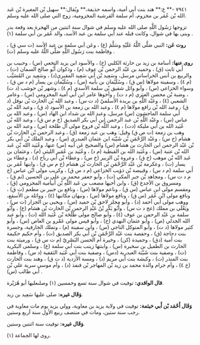 ٧٩٤١ -** ع:** هند بنت أبي أمية، واسمه حذيفة،** ويُقال:** سهيل بْن المغيرة بْن عَبد الله بْن عُمَر بن مخزوم، أم سلمة القرشية المخزومية، زوج الني صلى الله عليه وسلم.

تزوجها رَسُول اللَّهِ صلى الله عليه وسلم في شوال سنة اثنتين من الهجرة بعد وقعة بدر وبنى بها في شوال، وكانت قبله عند أبي سلمة بن عبد الأسد، والد عُمَر بن أَبي سلمة (١) .

**روت عَن:** النبي صَلَّى اللَّهُ عَلَيْهِ وسَلَّمَ (ع) ، وعَن أبي سلمة بن عبد الأسد (ت سي ق) ، وفاطمة بنت رَسُول اللَّهِ صَلَّى اللَّهُ عليه وسلم (ت) .

**روى عنها:** أسامة بن زيد بن حارثة الكلبي (خ) ، والأسود ابن يزيد النخعي (س) ، وحبيب بن أَبي ثابت (ق) ، وحميد بن عَبْد الرحمن بْن عوف (م) ، وذكوان أَبُو صالح السمان (ت) ، والربيع بن أنس الخراساني مرسل، وسَعِيد بْن أَبي سَعِيد المقبري(د) ، وسَعِيد بن المُسَيَّب (م ٤) ، وسفينة مولاها (س ق) ، وسُلَيْمان بن بأبيه (س) ، وسُلَيْمان بن يسار (م د س ق) ، وسواء الخزاعي (س) ، وأبو وائل شقيق بْن سلمة الأسدي (م ٤) ، وشهر بْن حوشب (د ت) ، وضبة بْن محصن العنزي (م د ت) ، وأخوها عامر ابن أَبي أمية المخزومي (س) ، وعامر الشعبي (٤) ، وعَبْد اللَّهِ بن بريدة الأَسلميّ (د ت س) ، وعبد الله بْن الحارث بْن نوفل (د ق) ، وعبد الله بْن رافع مولاها (م ٤) ، وعبد الله بن زمعة بن الأسود (د ق) ، وعبد الله بْن أَبي سلمة الماجشون (س) مرسل، وعبد الله بن شداد ابن الهاد (س) ، وعبد الله بن عباس (س) ، وعَبْد اللَّهِ بْن عبد الرحمن ابن أَبي بكر الصديق (خ م س ق) ، وعبد الله بْن عُبَيد الله بن أَبي مليكة (دت) ، وعبد اللَّه بْن فروخ مولى آل طلحة (س) ، وعبد الله بن وهب بن زمعة (ت ص ق) وقيل: وهب بن عبد زمعة (ق) ، وعبد الرحمن بْن الحارث بْن هشام (خ س) ، وعَبْد الرَّحْمَنِ بْن شَيْبَة ابن عثمان العبدري (س) ، وعبد الملك بْن أَبي بكر بْن عَبْد الرحمن ابن الحارث بن هشام (س) والصحيح عَن أبيه (س) عنها، وعُبَيد الله بْن عَبد الله بْن عتبة (س) ، وعُبَيد الله بن القبطية (م د) ، وعُبَيد بن عُمَير الليثي (م) ، وعثمان بن عَبد الله بْن موهب (خ ق) ، وعروة بْن الزبير (خ س) ، وعطاء بْن أَبي رباح (د) ، وعطاء بن يسار (ت) ، وعكرمة بْن عَبْد الرَّحْمَنِ بْن الحارث بْن هشام (خ م س ق) ، وابنها عُمَر بن أَبي سلمة (م د س) ، وقبيصة بْن ذؤيب الخزاعي (م د س ق) ، وكريب مولى ابْن عباس (خ م د ت س) ، ومجاهد بْن جبر المكي (ت) ، وأبو جعفر محمد بن علي بن الحسين (تم ق) ، ومسروق بن الأجدع (ق) ، وابن أخيها مصعب بن عَبد اللَّهِ بْن أَبيأمية المخزومي (ق) ، ومقسم مولى ابن عباس (س ق) ، وناعم مولاها (س) ، ونافع بن جبير بن مطعم (ت ق) ، ونافع مولى ابْن عُمَر (س ق) ، ونافع مولاها (س) ، ونبهان مكاتبها (٤) ، وواثلة بن الأسقع، ووهب مولى أبي أحمد (د) ، وأبو مجلز لاحق بْن حميد (س) ، ويحيى بن الجزار (ت س) ، ويَعْلَى بن مملك (عخ د ت س) ، وأَبُو بَكْرِ بْنُ عَبْدِ الرحمن بْن الحارث بْن هشام (ع) ، وأَبُو سلمة بن عَبْد الرحمن بن عوف (٤) ، وأبو صالح مولى طَلْحَة بْن عُبَيد الله (ت) ، وأبو عبد الله الجدلي (ص) ، وأبو عثمان النهدي (خ) ، وأبو قيس مولى عَمْرو بن العاص (س) ، وأبو كثير مولاها (د ت) ، وأبو المتوكل الناجي (س) ، وابن سفينة (م) ، وتملك الخارفية، وجسرة بنت دجاجة (ق) ، وحفصة بنت عَبْد الرَّحْمَن بْن أَبي بكر الصديق (ت) ، وأم حكيم حكيمة بنت أمية (دق) ، وحميدة (كن) ، وخيرة أم الحسن البَصْرِيّ (م ت س ق) ، ورميثة بنت الحارث بن الطفيل بن سخبرة (س) ، وابنتها زينب بنت أبي سلمة (ع) ، وسلمى البكرية (ت) ، وصفية بنت شَيْبَة العبدرية (دس) ، وصفية بنت أبي عُبَيد الثقفية (د س) ، وفاطمة بنت المنذر (ت) ، وكبشة بنت أبي مريم (د) ، ومسة الأزدية (د ت ق) ، وهند بنت الحارث (خ ٤) ، وأم حرام والدة محمد بن زيد بْن المهاجر بْن قنفذ (د) ، وأم موسى سرية علي بْن أَبي طالب (س) .

**قال الواقدي:** توفيت في شوال سنة تسع وخمسين (١) وصلىعليها أبو هُرَيْرة.

**وَقَال غيره:** صلى عليها سَعِيد بن زيد.

**وَقَال أَحْمَد بْن أَبي خيثمة:** توفيت في ولاية يزيد بن معاوية، وولي يزيد يوم مات معاوية في رجب سنة ستين، ومات في منتصف ربيع الأول سنة أربع وستين.

**وَقَال غيره:** توفيت سنة اثنتين وستين.

(١) روى لها الجماعة.